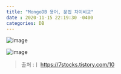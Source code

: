 ```yaml
---
title: "MongoDB 용어, 문법 차이비교"
date : 2020-11-15 22:19:30 -0400
categories: DB
---
```



![image](https://user-images.githubusercontent.com/43875634/98935237-91cc4380-2526-11eb-9811-ebf31b0196b6.png)


![image](https://user-images.githubusercontent.com/43875634/98935264-9b55ab80-2526-11eb-8b1e-623a70740da2.png)



> 출처  :ㅣ https://7stocks.tistory.com/10
